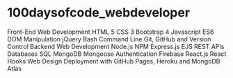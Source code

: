 # 100daysofcode_webdeveloper
Front-End Web Development  HTML 5  CSS 3  Bootstrap 4  Javascript ES6  DOM Manipulation  jQuery  Bash Command Line  Git, GitHub and Version Control  Backend Web Development  Node.js  NPM  Express.js  EJS  REST  APIs  Databases  SQL  MongoDB  Mongoose  Authentication  Firebase  React.js  React Hooks  Web Design  Deployment with GitHub Pages, Heroku and MongoDB Atlas
